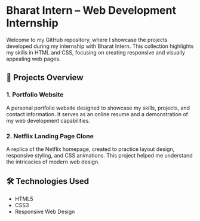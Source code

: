 # Bharat Intern – Web Development Internship

Welcome to my GitHub repository, where I showcase the projects developed during my internship with Bharat Intern. This collection highlights my skills in HTML and CSS, focusing on creating responsive and visually appealing web pages.

## 🧰 Projects Overview

### 1. **Portfolio Website**
A personal portfolio website designed to showcase my skills, projects, and contact information. It serves as an online resume and a demonstration of my web development capabilities.

### 2. **Netflix Landing Page Clone**
A replica of the Netflix homepage, created to practice layout design, responsive styling, and CSS animations. This project helped me understand the intricacies of modern web design.

## 🛠 Technologies Used

- HTML5
- CSS3
- Responsive Web Design
